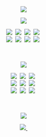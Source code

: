 <div align="center">
  <img src="https://capsule-render.vercel.app/api?type=waving&theme=dark&height=300&section=header&text=Welcome%20to%20DJ's%20Github!%20&fontSize=70" />
</div>

<!--내용 부분-->
<p align="center">
  <img src="https://readme-typing-svg.demolab.com/?lines=%E2%9C%A8+Tech+Stack+%E2%9C%A8&font=Fira%20Code&center=true&width=380&height=50&duration=1000&pause=5000">
</p>
<div align="center">
  <img src="https://img.shields.io/badge/c-A8B9CC?style=for-the-badge&logo=c&logoColor=white" />&nbsp
  <img src="https://img.shields.io/badge/c++-00599C?style=for-the-badge&logo=cplusplus&logoColor=white" />&nbsp
  <img src="https://img.shields.io/badge/c%23-512BD4?style=for-the-badge&logo=csharp&logoColor=white" />&nbsp
  <img src="https://img.shields.io/badge/python-3776AB?style=for-the-badge&logo=python&logoColor=white" />&nbsp
</div>

<div align="center">
  <img src="https://img.shields.io/badge/arduino-00878F?style=for-the-badge&logo=arduino&logoColor=white" />&nbsp
  <img src="https://img.shields.io/badge/matlab-FF3621?style=for-the-badge&logoColor=white" />&nbsp
  <img src="https://img.shields.io/badge/opencv-5C3EE8?style=for-the-badge&logo=opencv&logoColor=white" />&nbsp
  <img src="https://img.shields.io/badge/yolo-7B3FE4?style=for-the-badge&logoColor=white" />&nbsp
</div>

<br>
<br>

<p align="center">
  <img src="https://readme-typing-svg.demolab.com/?lines=%F0%9F%9B%A0+Tools+%F0%9F%9B%A0&font=Fira%20Code&center=true&width=380&height=50&duration=1000&pause=5000">
</p>
<div align="center">
  <img src="https://img.shields.io/badge/git-F05033.svg?style=for-the-badge&logo=git&logoColor=white" />&nbsp
  <img src="https://img.shields.io/badge/github-181717.svg?style=for-the-badge&logo=github&logoColor=white" />&nbsp
  <img src="https://img.shields.io/badge/Notion-F3F3F3.svg?style=for-the-badge&logo=notion&logoColor=black" />&nbsp
</div>

<div align="center">
  <img src="https://img.shields.io/badge/stm32-03234B.svg?style=for-the-badge&logo=stmicroelectronics&logoColor=white" />&nbsp
  <img src="https://img.shields.io/badge/armKeil-394049.svg?style=for-the-badge&logo=armkeil&logoColor=white" />&nbsp
  <img src="https://img.shields.io/badge/raspberryPi-A22846.svg?style=for-the-badge&logo=raspberrypi&logoColor=white" />&nbsp
</div>

<div align="center">
  <img src="https://img.shields.io/badge/linux-FCC624.svg?style=for-the-badge&logo=linux&logoColor=white" />&nbsp
  <img src="https://img.shields.io/badge/ubuntu-E95420.svg?style=for-the-badge&logo=ubuntu&logoColor=white" />&nbsp
  <img src="https://img.shields.io/badge/ros-22314E.svg?style=for-the-badge&logo=ros&logoColor=white" />&nbsp
</div>

<br>
<br>

<p align="center">
  <img src="https://readme-typing-svg.demolab.com/?lines=%F0%9F%93%AB+Contact+%F0%9F%93%AB&font=Fira%20Code&center=true&width=380&height=50&duration=1000&pause=5000">
</p>
<div align="center">
  <a href="minerva01st@gmail.com">
    <img
      src="https://img.shields.io/badge/minerva01st@gmail.com-D14836?style=for-the-badge&logo=gmail&logoColor=white"/>&nbsp
  </a>
</div>
